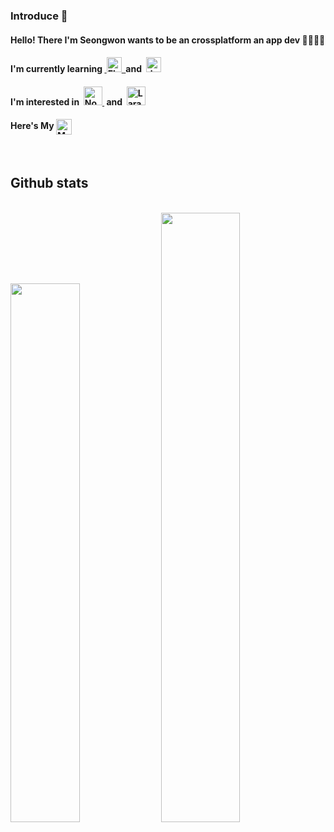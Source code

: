 ### Introduce 👋

<h4>Hello! There I'm Seongwon wants to be an crossplatform an app dev 🧑🏽‍💻📱 </h4>
<h4>I'm currently learning&nbsp;<a href="https://flutter.dev" target="_blank" rel="noreferrer"> <img src="https://www.vectorlogo.zone/logos/flutterio/flutterio-icon.svg" alt="Flutter" title="Flutter" width="24" height="24"/>&nbsp; </a> and&nbsp; <a href="https://dart.dev" target="_blank" rel="noreferrer"> <img src="https://www.vectorlogo.zone/logos/dartlang/dartlang-icon.svg" alt="dart" title="Dart" width="24" height="24"/> </a> </h4>

<h4> I'm interested in&nbsp; <a href="https://nodejs.org/en" target="_blank" rel="noreferrer"> <img src="https://www.vectorlogo.zone/logos/nodejs/nodejs-icon.svg" alt="Nodejs" title="Nodejs" width="30" height="30"/> </a> &nbsp;and&nbsp; <a href="https://laravel.com/" target="_blank" rel="noreferrer"><img src="https://www.vectorlogo.zone/logos/laravel/laravel-icon.svg" alt="Laravel" title="Laravel" width="30" height="30"/></a></h4>

<h4> Here's My <a href="https://seongwon819.notion.site/seongwon819/7a75e3f678d94b3490d2c311e8d12f7b"> <img height="25" align=absmiddle src="https://img.shields.io/badge/Notion-%23000000.svg?style=for-the-badge&logo=notion&logoColor=white" alt="MunSeongWon" /></a></a> 
</h4>

<br>

## Github stats
<br>
<div>
  <a>
    <img width="47%" src="https://github-readme-stats-chi-sand-98.vercel.app/api?username=Munseongwon&show_icons=true"/>
  </a>
  <a>
    <img width="50%" src="https://github-readme-streak-stats.herokuapp.com?user=Munseongwon&border_radius=5&date_format=M%20j%5B%2C%20Y%5D&exclude_days=Sun%2CSat&border=EB5454&stroke=EB5454&ring=EB5454&fire=EB5454&currStreakNum=EB5454&sideNums=EB5454&currStreakLabel=B71C95&sideLabels=9B1F84&dates=AE5DB2&background=0E160F"/>
  </a>
</div>
<br><br><br><br> 
